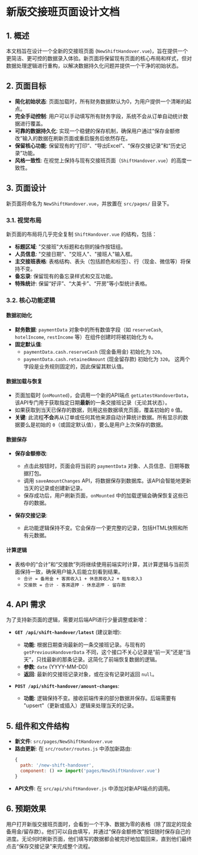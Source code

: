 # 新版交接班页面设计文档

## 1. 概述

本文档旨在设计一个全新的交接班页面 (`NewShiftHandover.vue`)，旨在提供一个更简洁、更可控的数据录入体验。新页面将保留现有页面的核心布局和样式，但对数据处理逻辑进行重构，以解决数据持久化问题并提供一个干净的初始状态。

## 2. 页面目标

- **简化初始状态**: 页面加载时，所有财务数据默认为0，为用户提供一个清晰的起点。
- **完全手动控制**: 用户可以手动填写所有财务字段，系统不会从订单自动统计数据进行覆盖。
- **可靠的数据持久化**: 实现一个稳健的保存机制，确保用户通过“保存金额修改”输入的数据在刷新页面或重启服务后依然存在。
- **保留核心功能**: 保留现有的“打印”、“导出Excel”、“保存交接记录”和“历史记录”功能。
- **风格一致性**: 在视觉上保持与现有交接班页面（`ShiftHandover.vue`）的高度一致性。

## 3. 页面设计

新页面将命名为 `NewShiftHandover.vue`，并放置在 `src/pages/` 目录下。

### 3.1. 视觉布局

新页面的布局将几乎完全复制 `ShiftHandover.vue` 的结构，包括：

- **标题区域**: "交接班"大标题和右侧的操作按钮组。
- **人员信息**: "交接日期"、"交班人"、"接班人"输入框。
- **主交接班表格**: 表格结构、表头（包括颜色和标签）、行（现金、微信等）将保持不变。
- **备忘录**: 保留现有的备忘录样式和交互功能。
- **特殊统计**: 保留“好评”、“大美卡”、“开房”等小型统计表格。

### 3.2. 核心功能逻辑

#### 数据初始化

- **财务数据**: `paymentData` 对象中的所有数值字段（如 `reserveCash`, `hotelIncome`, `restIncome` 等）在组件创建时将被初始化为 `0`。
- **固定默认值**:
    - `paymentData.cash.reserveCash` (现金备用金) 初始化为 `320`。
    - `paymentData.cash.retainedAmount` (现金留存款) 初始化为 `320`。
    这两个字段是业务规则固定的，因此保留其默认值。

#### 数据加载与恢复

- 页面加载时 (`onMounted`)，会调用一个新的API端点 `getLatestHandoverData`，该API专门用于获取指定日期**最新**的一条交接班记录（无论其状态）。
- 如果获取到当天已保存的数据，则用这些数据填充页面，覆盖初始的 `0` 值。
- **关键**: 此流程**不会**再从订单或任何其他来源自动计算统计数据。所有显示的数据要么是初始的 `0`（或固定默认值），要么是用户上次保存的数据。

#### 数据保存

- **保存金额修改**:
    - 点击此按钮时，页面会将当前的 `paymentData` 对象、人员信息、日期等数据打包。
    - 调用 `saveAmountChanges` API，将数据保存到数据库。该API会智能地更新当天的记录或创建新记录。
    - 保存成功后，用户刷新页面，`onMounted` 中的加载逻辑会确保恢复这些已存的数据。

- **保存交接记录**:
    - 此功能逻辑保持不变。它会保存一个更完整的记录，包括HTML快照和所有元数据。

#### 计算逻辑

- 表格中的“合计”和“交接款”列将继续使用前端实时计算，其计算逻辑与当前页面保持一致，确保用户输入后能立刻看到结果。
  - `合计 = 备用金 + 客房收入1 + 休息房收入2 + 租车收入3`
  - `交接款 = 合计 - 客房退押 - 休息退押 - 留存款`

## 4. API 需求

为了支持新页面的逻辑，需要对后端API进行少量调整或新增：

- **`GET /api/shift-handover/latest`** (建议新增):
  - **功能**: 根据日期查询最新的一条交接班记录。与现有的 `getPreviousHandoverData` 不同，这个接口不关心记录是“前一天”还是“当天”，只找最新的那条记录。这简化了前端恢复数据的逻辑。
  - **参数**: `date` (YYYY-MM-DD)
  - **返回**: 最新的交接班记录对象，或在没有记录时返回 `null`。

- **`POST /api/shift-handover/amount-changes`**:
  - **功能**: 逻辑保持不变。接收前端传来的部分数据并保存。后端需要有 "upsert"（更新或插入）逻辑来处理当天的记录。

## 5. 组件和文件结构

- **新文件**: `src/pages/NewShiftHandover.vue`
- **路由更新**: 在 `src/router/routes.js` 中添加新路由:
  ```javascript
  {
    path: '/new-shift-handover',
    component: () => import('pages/NewShiftHandover.vue')
  }
  ```
- **API文件**: 在 `src/api/shiftHandover.js` 中添加对新API端点的调用。

## 6. 预期效果

用户打开新版交接班页面时，会看到一个干净、数据为零的表格（除了固定的现金备用金/留存款）。他们可以自由填写，并通过“保存金额修改”按钮随时保存自己的进度。无论何时刷新页面，他们填写的数据都会被完好地加载回来，直到他们最终点击“保存交接记录”来完成整个流程。 